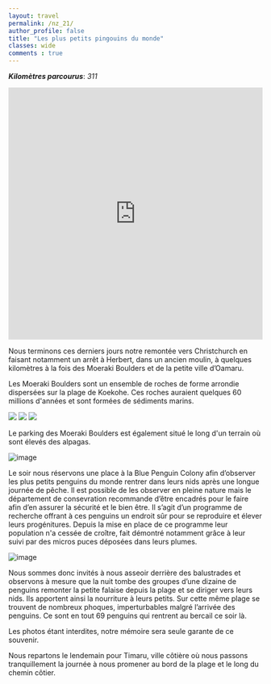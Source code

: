```yaml
---
layout: travel
permalink: /nz_21/
author_profile: false
title: "Les plus petits pingouins du monde"
classes: wide
comments : true
---
```


<!-- jQuery 1.8 or later, 33 KB -->
<script src="https://ajax.googleapis.com/ajax/libs/jquery/1.11.1/jquery.min.js"></script>

<!-- Fotorama from CDNJS, 19 KB -->
<link  href="https://cdnjs.cloudflare.com/ajax/libs/fotorama/4.6.4/fotorama.css" rel="stylesheet">
<script src="https://cdnjs.cloudflare.com/ajax/libs/fotorama/4.6.4/fotorama.js"></script>

***Kilomètres parcourus***: *311*

<iframe src="https://www.google.com/maps/d/u/0/embed?mid=1W4rbLmBpwdFnWrzfphewi1-nvcJchewZ" width="100%" height="500" frameBorder="0"></iframe>

<br>

Nous terminons ces derniers jours notre remontée vers Christchurch en faisant notamment un arrêt à Herbert, dans un ancien moulin, à quelques kilomètres à la fois des Moeraki Boulders et de la petite ville d’Oamaru.

Les Moeraki Boulders sont un ensemble de roches de forme arrondie dispersées sur la plage de Koekohe. Ces roches auraient quelques 60 millions d'années et sont formées de sédiments marins.


<div class="fotorama">
  <img src="https://drive.google.com/uc?id=1hPhOZvYOi_ssw3ua9P8yDIkwK8h0DCDR">
  <img src="https://drive.google.com/uc?id=1pl2RaRZcG9snEm30qRToBPuLGBmxjgzn">
  <img src="https://drive.google.com/uc?id=1KvVeVmWCMt2LJBPyEl0NVvPRZprhidBR">
</div>

Le parking des Moeraki Boulders est également situé le long d'un terrain où sont élevés des alpagas.

![image](https://drive.google.com/uc?id=1hrJ56QyRg8ZmRob-TygDkCiDO0leWvif)

Le soir nous réservons une place à la Blue Penguin Colony afin d’observer les plus petits penguins du monde rentrer dans leurs nids après une longue journée de pêche. Il est possible de les observer en pleine nature mais le département de consevration recommande d’être encadrés pour le faire afin d’en assurer la sécurité et le bien être. Il s’agit d’un programme de recherche offrant à ces penguins un endroit sûr pour se reproduire et élever leurs progénitures. Depuis la mise en place de ce programme leur population n'a cessée de croître, fait démontré notamment grâce à leur suivi par des micros puces déposées dans leurs plumes. 

![image](https://drive.google.com/uc?id=1aQ_B4j9YeACZDXKJ7et8iyYoFAGiTNmN)

Nous sommes donc invités à nous asseoir derrière des balustrades et observons à mesure que la nuit tombe des groupes d’une dizaine de penguins remonter la petite falaise depuis la plage et se diriger vers leurs nids. Ils apportent ainsi la nourriture à leurs petits. Sur cette même plage se trouvent de nombreux phoques, imperturbables malgré l’arrivée des penguins. Ce sont en tout 69 penguins qui rentrent au bercail ce soir là. 

Les photos étant interdites, notre mémoire sera seule garante de ce souvenir. 

Nous repartons le lendemain pour Timaru, ville côtière où nous passons tranquillement la journée à nous promener au bord de la plage et le long du chemin côtier. 